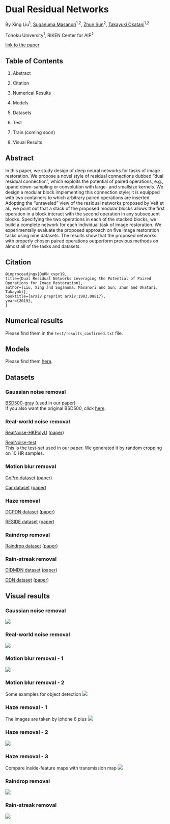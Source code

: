 # Dual Residual Networks  
By Xing Liu<sup>1</sup>, [Suganuma Masanori](https://scholar.google.co.jp/citations?user=NpWGfwgAAAAJ&hl=ja)<sup>1,2</sup>, [Zhun Sun](https://scholar.google.co.jp/citations?user=Y-3iZ9EAAAAJ&hl=en)<sup>2</sup>, [Takayuki Okatani](https://scholar.google.com/citations?user=gn780jcAAAAJ&hl=en)<sup>1,2</sup>


Tohoku University<sup>1</sup>, RIKEN Center for AIP<sup>2</sup>

[link to the paper](https://arxiv.org/pdf/1903.08817.pdf)

## Table of Contents
1) Abstract

2) Citation

3) Numerical Results

4) Models 

5) Datasets 

6) Test

7) Train (coming soon)

8) Visual Results


## Abstract
In this paper, we study design of deep neural networks for tasks of image restoration. We propose a novel style of residual connections dubbed “dual residual connection”, which exploits the potential of paired operations, e.g., upand down-sampling or convolution with large- and smallsize kernels. We design a modular block implementing this connection style; it is equipped with two containers to which arbitrary paired operations are inserted. Adopting the “unraveled” view of the residual networks proposed by Veit et al., we point out that a stack of the proposed modular blocks allows the first operation in a block interact with the second operation in any subsequent blocks. Specifying the two operations in each of the stacked blocks, we build a complete network for each individual task of image restoration. We experimentally evaluate the proposed approach on five image restoration tasks using nine datasets. The results show that the proposed networks with properly chosen paired operations outperform previous methods on almost all of the tasks and datasets.


## Citation
```
@inproceedings{DuRN_cvpr19,
title={Dual Residual Networks Leveraging the Potential of Paired Operations for Image Restoration},
author={Liu, Xing and Suganuma, Masanori and Sun, Zhun and Okatani, Takayuki},
booktitle={arXiv preprint arXiv:1903.08817},
year={2019},
}
```

## Numerical results
Please find them in the <code>test/results_confirmed.txt</code> file.

## Models
Please find them
[here](https://drive.google.com/file/d/1Fi6B3Lm_8afu_Ak8LxGihXJTd2XGx9Y2/view?usp=sharing).

## Datasets
### Gaussian noise removal
[BSD500-gray](https://drive.google.com/file/d/1-Q0tCxzisHm7m_qMJfekOy4-oGzfIocj/view?usp=sharing) (used in our paper)\
If you also want the original BSD500, click [here](https://www2.eecs.berkeley.edu/Research/Projects/CS/vision/bsds/).

### Real-world noise removal
[RealNoise-HKPolyU](https://github.com/csjunxu/PolyU-Real-World-Noisy-Images-Dataset)
    ([paper](https://arxiv.org/pdf/1804.02603.pdf))
    
[RealNoise-test](https://drive.google.com/file/d/1jopTnkHjukCHQ5Og4gwwEdvBQxGV7Bhf/view?usp=sharing)\
This is the test-set used in our paper. We generated it by random cropping on 10 HR samples.

### Motion blur removal
[GoPro dataset](https://github.com/SeungjunNah/DeepDeblur_release)
    ([paper](http://openaccess.thecvf.com/content_cvpr_2017/papers/Nah_Deep_Multi-Scale_Convolutional_CVPR_2017_paper.pdf))

[Car dataset](https://github.com/KupynOrest/DeblurGAN)
    ([paper](https://arxiv.org/pdf/1711.07064.pdf))

### Haze removal
[DCPDN dataset](https://github.com/hezhangsprinter/DCPDN)
    ([paper](http://openaccess.thecvf.com/content_cvpr_2018/papers/Zhang_Densely_Connected_Pyramid_CVPR_2018_paper.pdf))

[RESIDE dataset](https://sites.google.com/view/reside-dehaze-datasets/reside-standard?authuser=0)
([paper](https://arxiv.org/pdf/1712.04143.pdf))

### Raindrop removal
[Raindrop dataset](https://github.com/rui1996/DeRaindrop)
    ([paper](https://arxiv.org/pdf/1711.10098.pdf))

### Rain-streak removal
[DIDMDN dataset](https://github.com/hezhangsprinter/DID-MDN)
    ([paper](https://arxiv.org/pdf/1802.07412.pdf))
    
[DDN dataset](https://xueyangfu.github.io/projects/cvpr2017.html)
    ([paper](https://xueyangfu.github.io/paper/2017/cvpr/cvpr2017.pdf))
    

## Visual results
### Gaussian noise removal
![](https://github.com/liu-vis/DualResidualNetworks/blob/master/Figs/gaussian_noise.png)

### Real-world noise removal
![](https://github.com/liu-vis/DualResidualNetworks/blob/master/Figs/real_noise.png)

### Motion blur removal - 1
![](https://github.com/liu-vis/DualResidualNetworks/blob/master/Figs/supp_blur_mix.png)

### Motion blur removal - 2
Some examples for object detection
![](https://github.com/liu-vis/DualResidualNetworks/blob/master/Figs/supp_blur_detect.png)

### Haze removal - 1
The images are taken by iphone 6 plus
![](https://github.com/liu-vis/DualResidualNetworks/blob/master/Figs/supp_haze_iphone.png)

### Haze removal - 2
![](https://github.com/liu-vis/DualResidualNetworks/blob/master/Figs/supp_haze_real_4ver.png)

### Haze removal - 3
Compare inside-feature maps with transmission map
![](https://github.com/liu-vis/DualResidualNetworks/blob/master/Figs/supp_transmission.png)

### Raindrop removal
![](https://github.com/liu-vis/DualResidualNetworks/blob/master/Figs/supp_raindrop.png)

### Rain-streak removal
![](https://github.com/liu-vis/DualResidualNetworks/blob/master/Figs/supp_rain_syn.png)


